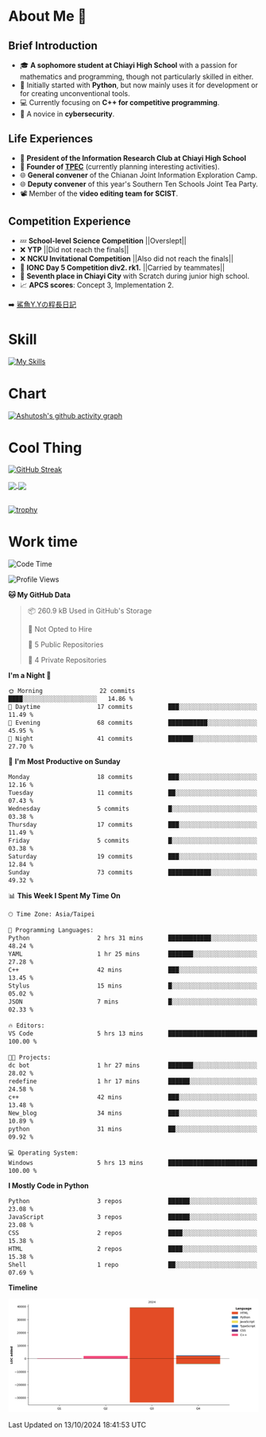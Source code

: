 # About Me 👋

## Brief Introduction
- 🎓 **A sophomore student at Chiayi High School** with a passion for mathematics and programming, though not particularly skilled in either.
- 🐍 Initially started with **Python**, but now mainly uses it for development or for creating unconventional tools.
- 💻 Currently focusing on **C++ for competitive programming**.
- 🔐 A novice in **cybersecurity**.

## Life Experiences
- 🧸 **President of the Information Research Club at Chiayi High School**
- 🌟 **Founder of [TPEC](https://discord.gg/b3XmEup5Nz)** (currently planning interesting activities).
- 🌐 **General convener** of the Chianan Joint Information Exploration Camp.
- 🌐 **Deputy convener** of this year's Southern Ten Schools Joint Tea Party.
- 📽️ Member of the **video editing team for SCIST**.

## Competition Experience
- 💤 **School-level Science Competition** ||Overslept||
- ❌ **YTP** ||Did not reach the finals||
- ❌ **NCKU Invitational Competition** ||Also did not reach the finals||
- 🥇 **IONC Day 5 Competition div2. rk1.** ||Carried by teammates||
- 🥉 **Seventh place in Chiayi City** with Scratch during junior high school.
- 📈 **APCS scores**: Concept 3, Implementation 2.

➡️ [鯊魚Y.Yの程長日記](https://larryeng.github.io/)

# Skill
[![My Skills](https://skillicons.dev/icons?i=blender,arduino,vscode,visualstudio,pr,github,git,c,cpp,py,html,css,js)](https://skillicons.dev)

# Chart
[![Ashutosh's github activity graph](https://github-readme-activity-graph.vercel.app/graph?username=Larryeng&bg_color=0d1117&color=f0f6fc&line=4493f8&point=b0b0b0&area=true&hide_border=true)](https://github.com/ashutosh00710/github-readme-activity-graph)

# Cool Thing

[![GitHub Streak](https://streak-stats.demolab.com/?user=Larryeng&theme=holi-theme)](https://git.io/streak-stats)

<a href="https://github.com/anuraghazra/github-readme-stats">
  <img height=200 align="center" src="https://github-readme-stats.vercel.app/api?username=Larryeng&theme=github_dark&rank_icon=icons" />
</a>
<a href="https://github.com/anuraghazra/convoychat">
  <img height=200 align="center" src="https://github-readme-stats.vercel.app/api/top-langs?username=Larryeng&layout=compact&langs_count=8&card_width=320&theme=github_dark" />
</a>

<br>

<br>

[![trophy](https://github-profile-trophy.vercel.app/?username=Larryeng&theme=darkhub)](https://github.com/ryo-ma/github-profile-trophy)
# Work time
<!--START_SECTION:waka-->
![Code Time](http://img.shields.io/badge/Code%20Time-264%20hrs%205%20mins-blue)

![Profile Views](http://img.shields.io/badge/Profile%20Views-0-blue)

**🐱 My GitHub Data** 

> 📦 260.9 kB Used in GitHub's Storage 
 > 
> 🚫 Not Opted to Hire
 > 
> 📜 5 Public Repositories 
 > 
> 🔑 4 Private Repositories 
 > 
**I'm a Night 🦉** 

```text
🌞 Morning                22 commits          ████░░░░░░░░░░░░░░░░░░░░░   14.86 % 
🌆 Daytime                17 commits          ███░░░░░░░░░░░░░░░░░░░░░░   11.49 % 
🌃 Evening                68 commits          ███████████░░░░░░░░░░░░░░   45.95 % 
🌙 Night                  41 commits          ███████░░░░░░░░░░░░░░░░░░   27.70 % 
```
📅 **I'm Most Productive on Sunday** 

```text
Monday                   18 commits          ███░░░░░░░░░░░░░░░░░░░░░░   12.16 % 
Tuesday                  11 commits          ██░░░░░░░░░░░░░░░░░░░░░░░   07.43 % 
Wednesday                5 commits           █░░░░░░░░░░░░░░░░░░░░░░░░   03.38 % 
Thursday                 17 commits          ███░░░░░░░░░░░░░░░░░░░░░░   11.49 % 
Friday                   5 commits           █░░░░░░░░░░░░░░░░░░░░░░░░   03.38 % 
Saturday                 19 commits          ███░░░░░░░░░░░░░░░░░░░░░░   12.84 % 
Sunday                   73 commits          ████████████░░░░░░░░░░░░░   49.32 % 
```


📊 **This Week I Spent My Time On** 

```text
🕑︎ Time Zone: Asia/Taipei

💬 Programming Languages: 
Python                   2 hrs 31 mins       ████████████░░░░░░░░░░░░░   48.24 % 
YAML                     1 hr 25 mins        ███████░░░░░░░░░░░░░░░░░░   27.28 % 
C++                      42 mins             ███░░░░░░░░░░░░░░░░░░░░░░   13.45 % 
Stylus                   15 mins             █░░░░░░░░░░░░░░░░░░░░░░░░   05.02 % 
JSON                     7 mins              █░░░░░░░░░░░░░░░░░░░░░░░░   02.33 % 

🔥 Editors: 
VS Code                  5 hrs 13 mins       █████████████████████████   100.00 % 

🐱‍💻 Projects: 
dc bot                   1 hr 27 mins        ███████░░░░░░░░░░░░░░░░░░   28.02 % 
redefine                 1 hr 17 mins        ██████░░░░░░░░░░░░░░░░░░░   24.58 % 
c++                      42 mins             ███░░░░░░░░░░░░░░░░░░░░░░   13.48 % 
New_blog                 34 mins             ███░░░░░░░░░░░░░░░░░░░░░░   10.89 % 
python                   31 mins             ██░░░░░░░░░░░░░░░░░░░░░░░   09.92 % 

💻 Operating System: 
Windows                  5 hrs 13 mins       █████████████████████████   100.00 % 
```

**I Mostly Code in Python** 

```text
Python                   3 repos             ██████░░░░░░░░░░░░░░░░░░░   23.08 % 
JavaScript               3 repos             ██████░░░░░░░░░░░░░░░░░░░   23.08 % 
CSS                      2 repos             ████░░░░░░░░░░░░░░░░░░░░░   15.38 % 
HTML                     2 repos             ████░░░░░░░░░░░░░░░░░░░░░   15.38 % 
Shell                    1 repo              ██░░░░░░░░░░░░░░░░░░░░░░░   07.69 % 
```



**Timeline**

![Lines of Code chart](https://raw.githubusercontent.com/Larryeng/Larryeng/main/assets/bar_graph.png)


 Last Updated on 13/10/2024 18:41:53 UTC
<!--END_SECTION:waka-->
